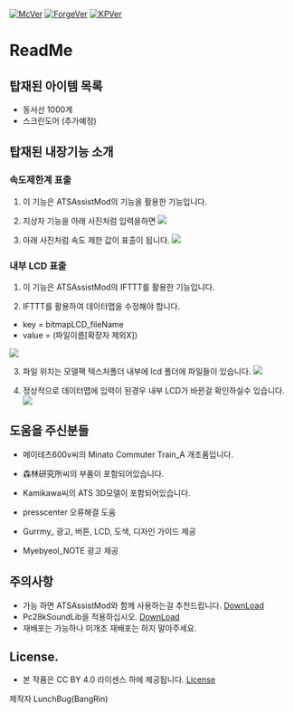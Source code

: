 [![McVer](https://img.shields.io/badge/Minecraft-1.7.10-brightgreen)](https://www.minecraft.net/ja-jp)
[![ForgeVer](https://img.shields.io/badge/Forge-1.7.10%20--%2010.13.4.1614-lightgrey)](https://files.minecraftforge.net/net/minecraftforge/forge/index_1.7.10.html)
[![KPVer](https://img.shields.io/badge/KaizPatchX-1.7.1-informational)](https://github.com/Kai-Z-JP/KaizPatchX/releases) 

# ReadMe

## 탑재된 아이템 목록
- 동서선 1000계
- 스크린도어 (추가예정)

## 탑재된 내장기능 소개

### 속도제한계 표출

1. 이 기능은 ATSAssistMod의 기능을 활용한 기능입니다.
   
2. 지상자 기능을 아래 사진처럼 입력을하면
![](https://ntws.kr/img/2024-02-12_15.15.16.png)

3. 아래 사진처럼 속도 제한 값이 표출이 됩니다.
![](https://ntws.kr/img/2024-02-12_15.13.49.png)

### 내부 LCD 표출

1.  이 기능은 ATSAssistMod의 IFTTT를 활용한 기능입니다.

2. IFTTT를 활용하여 데이터맵을 수정해야 합니다.

- key = bitmapLCD_fileName
- value = (파일이름[확장자 제외X])

![](https://ntws.kr/img/2024-02-12_15.16.32.png)

3. 파일 위치는 모델팩 텍스처폴더 내부에 lcd 폴더에 파일들이 있습니다.
![](https://ntws.kr/img/filelist.png)

4. 정상적으로 데이터맵에 입력이 된경우 내부 LCD가 바뀐걸 확인하실수 있습니다.
![](https://ntws.kr/img/2024-02-12_15.16.48.png)

## 도움을 주신분들
- 메이테츠600v씨의 Minato Commuter Train_A 개조품입니다.
- 森林研究所씨의 부품이 포함되어있습니다.
- Kamikawa씨의 ATS 3D모델이 포함되어있습니다.

- presscenter 오류해결 도움
- Gurrmy_ 광고, 버튼, LCD, 도색, 디자인 가이드 제공
- Myebyeol_NOTE 광고 제공

## 주의사항
- 가능 하면 ATSAssistMod와 함께 사용하는걸 추천드립니다. [DownLoad](https://github.com/Kai-Z-JP/ATSAssistMod/releases/tag/1.7.9)
- Pc28kSoundLib을 적용하십시오. [DownLoad](https://pcws.kr/www_pcksl/#download)
- 재배포는 가능하나 미개조 재배포는 하지 말아주세요.

## License.

- 본 작품은 CC BY 4.0 라이센스 하에 제공됩니다. [License](https://creativecommons.org/licenses/by/4.0/deed.ko)

제작자 LunchBug(BangRin)
